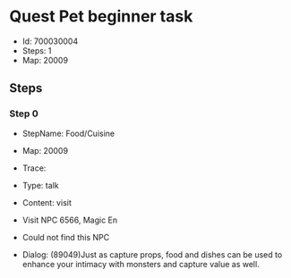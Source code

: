 # Quest Pet beginner task

- Id: 700030004
- Steps: 1
- Map: 20009

## Steps

### Step 0
- StepName:  Food/Cuisine
- Map:  20009
- Trace:  
- Type:  talk
- Content:  visit
- Visit NPC 6566, Magic En

- Could not find this NPC
- Dialog: (89049)Just as capture props, food and dishes can be used to enhance your intimacy with monsters and capture value as well.


